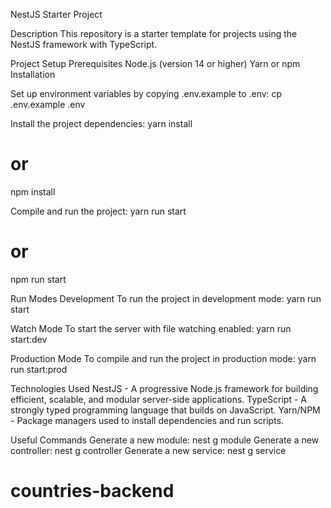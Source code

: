 NestJS Starter Project


Description
This repository is a starter template for projects using the NestJS framework with TypeScript.

Project Setup
Prerequisites
Node.js (version 14 or higher)
Yarn or npm
Installation

Set up environment variables by copying .env.example to .env:
cp .env.example .env

Install the project dependencies:
yarn install
# or
npm install

Compile and run the project:
yarn run start
# or
npm run start

Run Modes
Development
To run the project in development mode:
yarn run start

Watch Mode
To start the server with file watching enabled:
yarn run start:dev

Production Mode
To compile and run the project in production mode:
yarn run start:prod

Technologies Used
NestJS - A progressive Node.js framework for building efficient, scalable, and modular server-side applications.
TypeScript - A strongly typed programming language that builds on JavaScript.
Yarn/NPM - Package managers used to install dependencies and run scripts.

Useful Commands
Generate a new module: nest g module <module-name>
Generate a new controller: nest g controller <controller-name>
Generate a new service: nest g service <service-name>
# countries-backend

